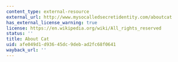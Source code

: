 ```yaml
---
content_type: external-resource
external_url: http://www.mysocalledsecretidentity.com/aboutcat
has_external_license_warning: true
license: https://en.wikipedia.org/wiki/All_rights_reserved
status: ''
title: About Cat
uid: afe049d1-d936-45dc-9deb-ad2fc68f0641
wayback_url: ''
---
```

